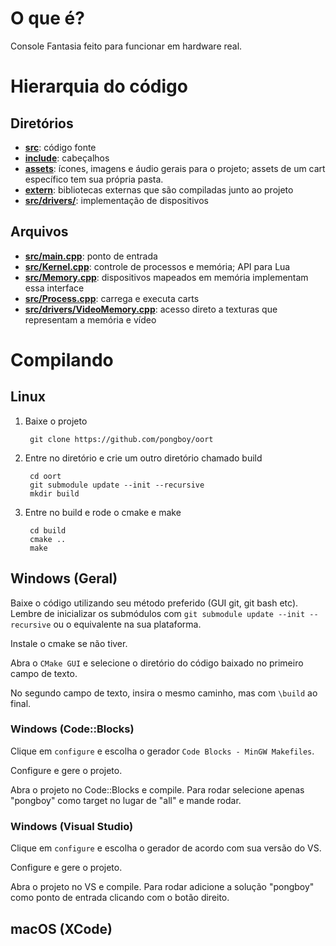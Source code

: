 # O que é? 

Console Fantasia feito para funcionar em hardware real.

# Hierarquia do código

## Diretórios 

* **[src](src/)**: código fonte
* **[include](include/)**: cabeçalhos
* **[assets](assets/)**: ícones, imagens e áudio gerais para o projeto; assets de um cart específico tem sua própria pasta.
* **[extern](extern/)**: bibliotecas externas que são compiladas junto ao projeto
* **[src/drivers/](src/drivers/)**: implementação de dispositivos

## Arquivos

* **[src/main.cpp](src/main.cpp)**: ponto de entrada
* **[src/Kernel.cpp](src/Kernel.cpp)**: controle de processos e memória; API para Lua
* **[src/Memory.cpp](src/Memory.cpp)**: dispositivos mapeados em memória implementam essa interface
* **[src/Process.cpp](src/Process.cpp)**: carrega e executa carts
* **[src/drivers/VideoMemory.cpp](src/drivers/VideoMemory.cpp)**: acesso direto a texturas que representam a memória e vídeo

# Compilando

## Linux

1. Baixe o projeto

        git clone https://github.com/pongboy/oort

2. Entre no diretório e crie um outro diretório chamado build

        cd oort
        git submodule update --init --recursive
        mkdir build

3. Entre no build e rode o cmake e make

        cd build
        cmake ..
        make

## Windows (Geral)

Baixe o código utilizando seu método preferido (GUI git, git bash etc). Lembre de inicializar
os submódulos com `git submodule update --init --recursive` ou o equivalente na sua plataforma.

Instale o cmake se não tiver.

Abra o `CMake GUI` e selecione o diretório do código baixado no primeiro campo de texto.

No segundo campo de texto, insira o mesmo caminho, mas com `\build` ao final.

### Windows (Code::Blocks)

Clique em `configure` e escolha o gerador `Code Blocks - MinGW Makefiles`.

Configure e gere o projeto.

Abra o projeto no Code::Blocks e compile. Para rodar selecione apenas "pongboy" como target no lugar de "all"
e mande rodar.

### Windows (Visual Studio)

Clique em `configure` e escolha o gerador de acordo com sua versão do VS.

Configure e gere o projeto.

Abra o projeto no VS e compile. Para rodar adicione a solução "pongboy" como ponto de entrada clicando com o botão direito.

## macOS (XCode)
